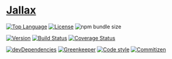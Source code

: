 # [Jallax](https://github.com/Eldynn/jallax)

[![Top Language](https://img.shields.io/github/languages/top/Eldynn/jallax.svg)](https://github.com/Eldynn/jallax/blob/master/tsconfig.json)
[![License](https://img.shields.io/github/license/Eldynn/jallax.svg)](https://github.com/Eldynn/jallax/blob/master/LICENSE)
![npm bundle size](https://img.shields.io/bundlephobia/min/jallax.svg)

[![Version](https://img.shields.io/npm/v/jallax.svg)](https://www.npmjs.com/package/jallax)
[![Build Status](https://travis-ci.org/Eldynn/jellax.svg?branch=master)](https://travis-ci.org/Eldynn/jellax)
[![Coverage Status](https://coveralls.io/repos/github/Eldynn/jellax/badge.svg?branch=master)](https://coveralls.io/github/Eldynn/jellax?branch=master)

[![devDependencies](https://david-dm.org/Eldynn/jallax/dev-status.svg)](https://david-dm.org/Eldynn/jallax?type=dev)
[![Greenkeeper](https://badges.greenkeeper.io/Eldynn/jallax.svg)](https://greenkeeper.io/)
[![Code style](https://img.shields.io/badge/code_style-prettier-ff69b4.svg)](https://github.com/Eldynn/jallax/blob/master/package.json)
[![Commitizen](https://img.shields.io/badge/commitizen-friendly-brightgreen.svg)](http://commitizen.github.io/cz-cli/)
